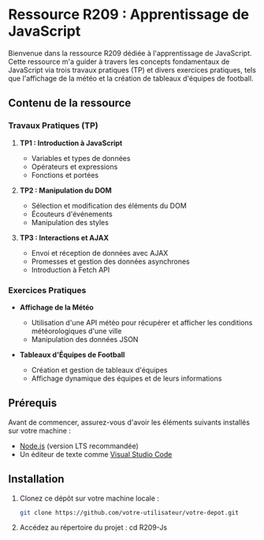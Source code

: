 # Ressource R209 : Apprentissage de JavaScript

Bienvenue dans la ressource R209 dédiée à l'apprentissage de JavaScript. Cette ressource m'a guider à travers les concepts fondamentaux de JavaScript via trois travaux pratiques (TP) et divers exercices pratiques, tels que l'affichage de la météo et la création de tableaux d'équipes de football.

## Contenu de la ressource

### Travaux Pratiques (TP)

1. **TP1 : Introduction à JavaScript**
   - Variables et types de données
   - Opérateurs et expressions
   - Fonctions et portées

2. **TP2 : Manipulation du DOM**
   - Sélection et modification des éléments du DOM
   - Écouteurs d'événements
   - Manipulation des styles

3. **TP3 : Interactions et AJAX**
   - Envoi et réception de données avec AJAX
   - Promesses et gestion des données asynchrones
   - Introduction à Fetch API

### Exercices Pratiques

- **Affichage de la Météo**
  - Utilisation d'une API météo pour récupérer et afficher les conditions météorologiques d'une ville
  - Manipulation des données JSON

- **Tableaux d'Équipes de Football**
  - Création et gestion de tableaux d'équipes
  - Affichage dynamique des équipes et de leurs informations

## Prérequis

Avant de commencer, assurez-vous d'avoir les éléments suivants installés sur votre machine :
- [Node.js](https://nodejs.org/) (version LTS recommandée)
- Un éditeur de texte comme [Visual Studio Code](https://code.visualstudio.com/)

## Installation

1. Clonez ce dépôt sur votre machine locale :
   ```bash
   git clone https://github.com/votre-utilisateur/votre-depot.git

2. Accédez au répertoire du projet :
   cd R209-Js
